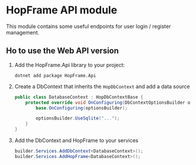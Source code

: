 # HopFrame API module
This module contains some useful endpoints for user login / register management.

## Ho to use the Web API version

1. Add the HopFrame.Api library to your project:

   ```
   dotnet add package HopFrame.Api
   ```

2. Create a DbContext that inherits the ``HopDbContext`` and add a data source

   ```csharp
   public class DatabaseContext : HopDbContextBase {
       protected override void OnConfiguring(DbContextOptionsBuilder optionsBuilder) {
           base.OnConfiguring(optionsBuilder);

           optionsBuilder.UseSqlite("...");
       }
   }
   ```

3. Add the DbContext and HopFrame to your services

   ```csharp
   builder.Services.AddDbContext<DatabaseContext>();
   builder.Services.AddHopFrame<DatabaseContext>();
   ```

